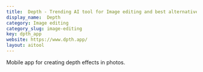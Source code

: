 ```yaml
---
title:  Depth - Trending AI tool for Image editing and best alternatives
display_name:  Depth
category: Image editing
category_slug: image-editing
key: dpth_app
website: https://www.dpth.app/
layout: aitool
---
```


Mobile app for creating depth effects in photos.

